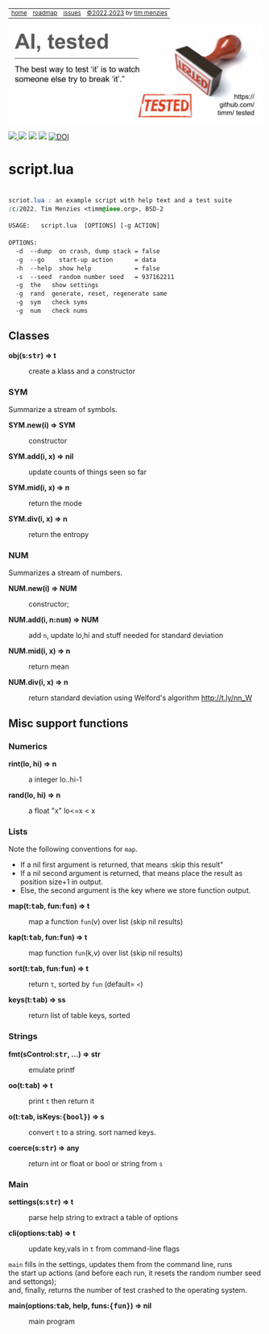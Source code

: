 <small><p>&nbsp;
<a name=top></a>
<table><tr>
<td><a href="/README.md#top">home</a>
<td><a href="/ROADMAP.md">roadmap</a>
<td><a href="http:github.com/timm/tested/issues">issues</a>
<td> <a href="/LICENSE.md">&copy;2022,2023</a> by <a href="http://menzies.us">tim menzies</a>
</tr></table></small>
<img  align=center width=600 src="/docs/img/banner.png"></p>
<p> <img src="https://img.shields.io/badge/task-ai-blueviolet"><a
href="https://github.com/timm/tested/actions/workflows/tests.yml"> <img 
 src="https://github.com/timm/tested/actions/workflows/tests.yml/badge.svg"></a> <img 
 src="https://img.shields.io/badge/language-lua-orange"> <img 
 src="https://img.shields.io/badge/purpose-teaching-yellow"> <a 
 href="https://zenodo.org/badge/latestdoi/569981645"> <img 
 src="https://zenodo.org/badge/569981645.svg" alt="DOI"></a></p>


# script.lua

```css
   
scriot.lua : an example script with help text and a test suite
(c)2022, Tim Menzies <timm@ieee.org>, BSD-2 

USAGE:   script.lua  [OPTIONS] [-g ACTION]

OPTIONS:
  -d  --dump  on crash, dump stack = false
  -g  --go    start-up action      = data
  -h  --help  show help            = false
  -s  --seed  random number seed   = 937162211
  -g  the	show settings
  -g  rand	generate, reset, regenerate same
  -g  sym	check syms
  -g  num	check nums

```
 
## Classes	

<dl>
<dt><b> obj(s:<tt>str</tt>) &rArr;  t </b></dt><dd>

 create a klass and a constructor 

</dd>
</dl>

### SYM	
Summarize a stream of symbols.	

<dl>
<dt><b> SYM.new(i) &rArr;  SYM </b></dt><dd>

 constructor

</dd>
<dt><b> SYM.add(i, x) &rArr;  nil </b></dt><dd>

  update counts of things seen so far

</dd>
<dt><b> SYM.mid(i, x) &rArr;  n </b></dt><dd>

 return the mode

</dd>
<dt><b> SYM.div(i, x) &rArr;  n </b></dt><dd>

 return the entropy

</dd>
</dl>

### NUM	
Summarizes a stream of numbers.	

<dl>
<dt><b> NUM.new(i) &rArr;  NUM </b></dt><dd>

  constructor; 

</dd>
<dt><b> NUM.add(i, n:<tt>num</tt>) &rArr;  NUM </b></dt><dd>

 add `n`, update lo,hi and stuff needed for standard deviation

</dd>
<dt><b> NUM.mid(i, x) &rArr;  n </b></dt><dd>

 return mean

</dd>
<dt><b> NUM.div(i, x) &rArr;  n </b></dt><dd>

 return standard deviation using Welford's algorithm http://t.ly/nn_W

</dd>
</dl>

## Misc support functions	
### Numerics	

<dl>
<dt><b> rint(lo, hi) &rArr;  n  </b></dt><dd>

 a integer lo..hi-1

</dd>
<dt><b> rand(lo, hi) &rArr;  n </b></dt><dd>

 a float "x" lo<=x < x

</dd>
</dl>

### Lists	
Note the following conventions for `map`.	
- If a nil first argument is returned, that means :skip this result"	
- If a nil second argument is returned, that means place the result as position size+1 in output.	
- Else, the second argument is the key where we store function output.	

<dl>
<dt><b> map(t:<tt>tab</tt>,  fun:<tt>fun</tt>) &rArr;  t </b></dt><dd>

 map a function `fun`(v) over list (skip nil results) 

</dd>
<dt><b> kap(t:<tt>tab</tt>,  fun:<tt>fun</tt>) &rArr;  t </b></dt><dd>

 map function `fun`(k,v) over list (skip nil results) 

</dd>
<dt><b> sort(t:<tt>tab</tt>,  fun:<tt>fun</tt>) &rArr;  t </b></dt><dd>

 return `t`,  sorted by `fun` (default= `<`)

</dd>
<dt><b> keys(t:<tt>tab</tt>) &rArr;  ss </b></dt><dd>

 return list of table keys, sorted

</dd>
</dl>

### Strings	

<dl>
<dt><b> fmt(sControl:<tt>str</tt>, ...) &rArr;  str </b></dt><dd>

 emulate printf

</dd>
<dt><b> oo(t:<tt>tab</tt>) &rArr;  t </b></dt><dd>

 print `t` then return it

</dd>
<dt><b> o(t:<tt>tab</tt>, isKeys:<tt>{bool}</tt>) &rArr;  s </b></dt><dd>

 convert `t` to a string. sort named keys. 

</dd>
<dt><b> coerce(s:<tt>str</tt>) &rArr;  any </b></dt><dd>

 return int or float or bool or string from `s`

</dd>
</dl>

### Main	

<dl>
<dt><b> settings(s:<tt>str</tt>) &rArr;  t </b></dt><dd>

  parse help string to extract a table of options

</dd>
<dt><b> cli(options:<tt>tab</tt>) &rArr;  t </b></dt><dd>

 update key,vals in `t` from command-line flags

</dd>
</dl>

`main` fills in the settings, updates them from the command line, runs	
the start up actions (and before each run, it resets the random number seed and settongs);	
and, finally, returns the number of test crashed to the operating system.	

<dl>
<dt><b> main(options:<tt>tab</tt>, help, funs:<tt>{fun}</tt>) &rArr;  nil </b></dt><dd>

 main program

</dd>
</dl>

